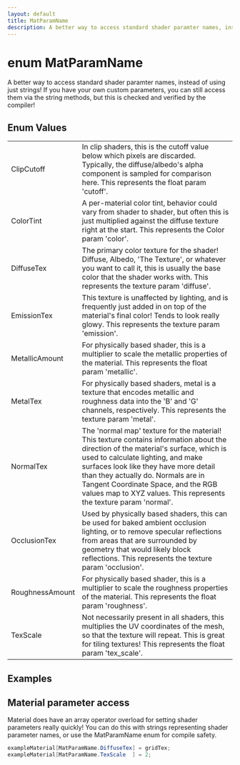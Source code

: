 ```yaml
---
layout: default
title: MatParamName
description: A better way to access standard shader paramter names, instead of using just strings! If you have your own custom parameters, you can still access them via the string methods, but this is checked and verified by the compiler!
---
```

# enum MatParamName

A better way to access standard shader paramter names,
instead of using just strings! If you have your own custom
parameters, you can still access them via the string methods, but
this is checked and verified by the compiler!




## Enum Values

|  |  |
|--|--|
|ClipCutoff|In clip shaders, this is the cutoff value below which pixels are discarded. Typically, the diffuse/albedo's alpha component is sampled for comparison here.  This represents the float param 'cutoff'.|
|ColorTint|A per-material color tint, behavior could vary from shader to shader, but often this is just multiplied against the diffuse texture right at the start.  This represents the Color param 'color'.|
|DiffuseTex|The primary color texture for the shader! Diffuse, Albedo, 'The Texture', or whatever you want to call it, this is usually the base color that the shader works with.  This represents the texture param 'diffuse'.|
|EmissionTex|This texture is unaffected by lighting, and is frequently just added in on top of the material's final color! Tends to look really glowy.  This represents the texture param 'emission'.|
|MetallicAmount|For physically based shader, this is a multiplier to scale the metallic properties of the material.  This represents the float param 'metallic'.|
|MetalTex|For physically based shaders, metal is a texture that encodes metallic and roughness data into the 'B' and 'G' channels, respectively.  This represents the texture param 'metal'.|
|NormalTex|The 'normal map' texture for the material! This texture contains information about the direction of the material's surface, which is used to calculate lighting, and make surfaces look like they have more detail than they actually do. Normals are in Tangent Coordinate Space, and the RGB values map to XYZ values.  This represents the texture param 'normal'.|
|OcclusionTex|Used by physically based shaders, this can be used for baked ambient occlusion lighting, or to remove specular reflections from areas that are surrounded by geometry that would likely block reflections.  This represents the texture param 'occlusion'.|
|RoughnessAmount|For physically based shader, this is a multiplier to scale the roughness properties of the material.  This represents the float param 'roughness'.|
|TexScale|Not necessarily present in all shaders, this multiplies the UV coordinates of the mesh, so that the texture will repeat. This is great for tiling textures!  This represents the float param 'tex_scale'.|



## Examples

## Material parameter access
Material does have an array operator overload for setting
shader parameters really quickly! You can do this with strings
representing shader parameter names, or use the MatParamName
enum for compile safety.
```csharp
exampleMaterial[MatParamName.DiffuseTex] = gridTex;
exampleMaterial[MatParamName.TexScale  ] = 2;
```

